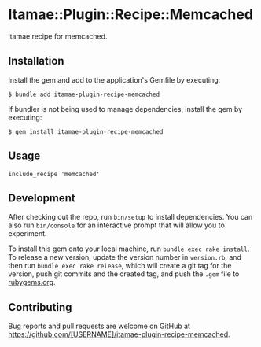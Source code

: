 # Itamae::Plugin::Recipe::Memcached

itamae recipe for memcached.

## Installation

Install the gem and add to the application's Gemfile by executing:

    $ bundle add itamae-plugin-recipe-memcached

If bundler is not being used to manage dependencies, install the gem by executing:

    $ gem install itamae-plugin-recipe-memcached

## Usage

```
include_recipe 'memcached'
```

## Development

After checking out the repo, run `bin/setup` to install dependencies. You can also run `bin/console` for an interactive prompt that will allow you to experiment.

To install this gem onto your local machine, run `bundle exec rake install`. To release a new version, update the version number in `version.rb`, and then run `bundle exec rake release`, which will create a git tag for the version, push git commits and the created tag, and push the `.gem` file to [rubygems.org](https://rubygems.org).

## Contributing

Bug reports and pull requests are welcome on GitHub at https://github.com/[USERNAME]/itamae-plugin-recipe-memcached.
